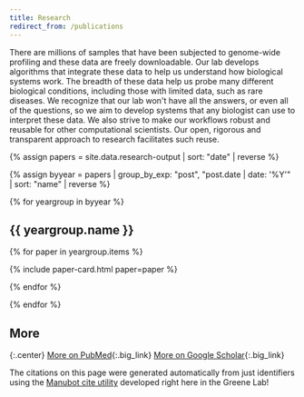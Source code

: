 ```yaml
---
title: Research
redirect_from: /publications
---
```


There are millions of samples that have been subjected to genome-wide profiling and these data are freely downloadable.
Our lab develops algorithms that integrate these data to help us understand how biological systems work.
The breadth of these data help us probe many different biological conditions, including those with limited data, such as rare diseases.
We recognize that our lab won't have all the answers, or even all of the questions, so we aim to develop systems that any biologist can use to interpret these data.
We also strive to make our workflows robust and reusable for other computational scientists.
Our open, rigorous and transparent approach to research facilitates such reuse.

<!-- get paper data from json -->
{% assign papers = site.data.research-output | sort: "date" | reverse %}

<!-- group data by year -->
{% assign byyear = papers | group_by_exp: "post", "post.date | date: '%Y'" | sort: "name" | reverse %}

<!-- loop through year groups -->
{% for yeargroup in byyear %}

## {{ yeargroup.name }}

<!-- loop through all papers in this year group -->
{% for paper in yeargroup.items %}

{% include paper-card.html paper=paper %}

{% endfor %}

{% endfor %}

## More

{:.center}
[<i class="fas fa-book-open icon_with_text"></i>More on PubMed](https://pubmed.ncbi.nlm.nih.gov/?term=casey%20s%20greene){:.big_link}
[<i class="fab fa-google icon_with_text"></i>More on Google Scholar](http://scholar.google.com/citations?hl=en&user=ETJoidYAAAAJ){:.big_link}

The citations on this page were generated automatically from just identifiers using the [Manubot cite utility](https://github.com/manubot/manubot#cite) developed right here in the Greene Lab!

